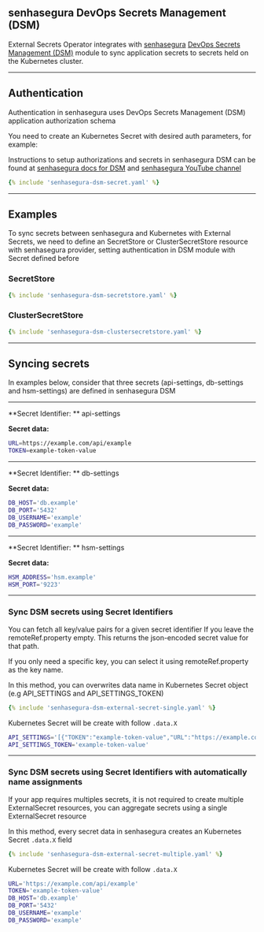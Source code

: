 ## senhasegura DevOps Secrets Management (DSM)

External Secrets Operator integrates with [senhasegura](https://senhasegura.com/) [DevOps Secrets Management (DSM)](https://senhasegura.com/devops) module to sync application secrets to secrets held on the Kubernetes cluster.

---

## Authentication

Authentication in senhasegura uses DevOps Secrets Management (DSM) application authorization schema

You need to create an Kubernetes Secret with desired auth parameters, for example:

Instructions to setup authorizations and secrets in senhasegura DSM can be found at [senhasegura docs for DSM](https://helpcenter.senhasegura.io/docs/3.22/dsm) and [senhasegura YouTube channel](https://www.youtube.com/channel/UCpDms35l3tcrfb8kZSpeNYw/search?query=DSM%2C%20en-US)

```yaml
{% include 'senhasegura-dsm-secret.yaml' %}
```

---

## Examples

To sync secrets between senhasegura and Kubernetes with External Secrets, we need to define an SecretStore or ClusterSecretStore resource with senhasegura provider, setting authentication in DSM module with Secret defined before

### SecretStore

``` yaml
{% include 'senhasegura-dsm-secretstore.yaml' %}
```

### ClusterSecretStore

``` yaml
{% include 'senhasegura-dsm-clustersecretstore.yaml' %}
```

---

## Syncing secrets

In examples below, consider that three secrets (api-settings, db-settings and hsm-settings) are defined in senhasegura DSM

---

**Secret Identifier: ** api-settings

**Secret data:** 

```bash
URL=https://example.com/api/example
TOKEN=example-token-value
```

---

**Secret Identifier: ** db-settings

**Secret data:** 

```bash
DB_HOST='db.example'
DB_PORT='5432'
DB_USERNAME='example'
DB_PASSWORD='example'
```

---

**Secret Identifier: ** hsm-settings

**Secret data:** 

```bash
HSM_ADDRESS='hsm.example'
HSM_PORT='9223'
```


---

### Sync DSM secrets using Secret Identifiers

You can fetch all key/value pairs for a given secret identifier If you leave the remoteRef.property empty. This returns the json-encoded secret value for that path.

If you only need a specific key, you can select it using remoteRef.property as the key name.

In this method, you can overwrites data name in Kubernetes Secret object (e.g API_SETTINGS and API_SETTINGS_TOKEN)

``` yaml
{% include 'senhasegura-dsm-external-secret-single.yaml' %}
```

Kubernetes Secret will be create with follow `.data.X`

```bash
API_SETTINGS='[{"TOKEN":"example-token-value","URL":"https://example.com/api/example"}]'
API_SETTINGS_TOKEN='example-token-value'
```

---

### Sync DSM secrets using Secret Identifiers with automatically name assignments

If your app requires multiples secrets, it is not required to create multiple ExternalSecret resources, you can aggregate secrets using a single ExternalSecret resource

In this method, every secret data in senhasegura creates an Kubernetes Secret `.data.X` field

``` yaml
{% include 'senhasegura-dsm-external-secret-multiple.yaml' %}
```

Kubernetes Secret will be create with follow `.data.X`

```bash
URL='https://example.com/api/example'
TOKEN='example-token-value'
DB_HOST='db.example'
DB_PORT='5432'
DB_USERNAME='example'
DB_PASSWORD='example'
```

<!-- https://github.com/diegutierrez/external-secret-conjur/pull/830#discussion_r858657107 -->

<!-- ### Sync all secrets from DSM authorization

You can sync all secrets that your authorization in DSM has using find, in a future release you will be able to filter secrets by name, path or tags

``` yaml
{% include 'senhasegura-dsm-external-secret-all.yaml' %}
```

Kubernetes Secret will be create with follow `.data.X`

```bash
URL='https://example.com/api/example'
TOKEN='example-token-value'
DB_HOST='db.example'
DB_PORT='5432'
DB_USERNAME='example'
DB_PASSWORD='example'
HSM_ADDRESS='hsm.example'
HSM_PORT='9223'
``` -->
